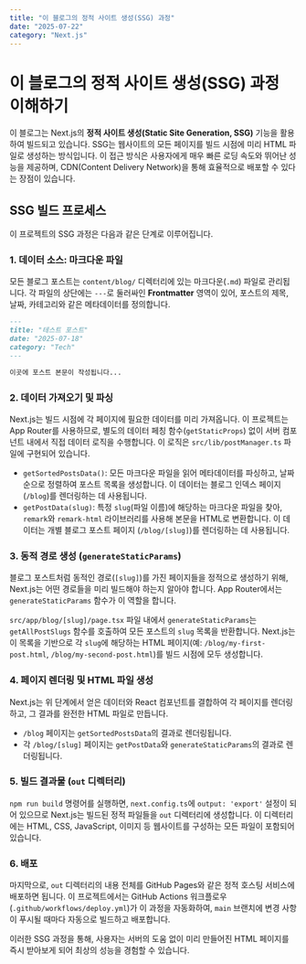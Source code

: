 ```yaml
---
title: "이 블로그의 정적 사이트 생성(SSG) 과정"
date: "2025-07-22"
category: "Next.js"
---
```


# 이 블로그의 정적 사이트 생성(SSG) 과정 이해하기

이 블로그는 Next.js의 **정적 사이트 생성(Static Site Generation, SSG)** 기능을 활용하여 빌드되고 있습니다. SSG는 웹사이트의 모든 페이지를 빌드 시점에 미리 HTML 파일로 생성하는 방식입니다. 이 접근 방식은 사용자에게 매우 빠른 로딩 속도와 뛰어난 성능을 제공하며, CDN(Content Delivery Network)을 통해 효율적으로 배포할 수 있다는 장점이 있습니다.

## SSG 빌드 프로세스

이 프로젝트의 SSG 과정은 다음과 같은 단계로 이루어집니다.

### 1. 데이터 소스: 마크다운 파일

모든 블로그 포스트는 `content/blog/` 디렉터리에 있는 마크다운(`.md`) 파일로 관리됩니다. 각 파일의 상단에는 `---`로 둘러싸인 **Frontmatter** 영역이 있어, 포스트의 제목, 날짜, 카테고리와 같은 메타데이터를 정의합니다.

```markdown
---
title: "테스트 포스트"
date: "2025-07-18"
category: "Tech"
---

이곳에 포스트 본문이 작성됩니다...
```

### 2. 데이터 가져오기 및 파싱

Next.js는 빌드 시점에 각 페이지에 필요한 데이터를 미리 가져옵니다. 이 프로젝트는 App Router를 사용하므로, 별도의 데이터 페칭 함수(`getStaticProps`) 없이 서버 컴포넌트 내에서 직접 데이터 로직을 수행합니다. 이 로직은 `src/lib/postManager.ts` 파일에 구현되어 있습니다.

-   `getSortedPostsData()`: 모든 마크다운 파일을 읽어 메타데이터를 파싱하고, 날짜순으로 정렬하여 포스트 목록을 생성합니다. 이 데이터는 블로그 인덱스 페이지 (`/blog`)를 렌더링하는 데 사용됩니다.
-   `getPostData(slug)`: 특정 `slug`(파일 이름)에 해당하는 마크다운 파일을 찾아, `remark`와 `remark-html` 라이브러리를 사용해 본문을 HTML로 변환합니다. 이 데이터는 개별 블로그 포스트 페이지 (`/blog/[slug]`)를 렌더링하는 데 사용됩니다.

### 3. 동적 경로 생성 (`generateStaticParams`)

블로그 포스트처럼 동적인 경로(`[slug]`)를 가진 페이지들을 정적으로 생성하기 위해, Next.js는 어떤 경로들을 미리 빌드해야 하는지 알아야 합니다. App Router에서는 `generateStaticParams` 함수가 이 역할을 합니다.

`src/app/blog/[slug]/page.tsx` 파일 내에서 `generateStaticParams`는 `getAllPostSlugs` 함수를 호출하여 모든 포스트의 `slug` 목록을 반환합니다. Next.js는 이 목록을 기반으로 각 `slug`에 해당하는 HTML 페이지(예: `/blog/my-first-post.html`, `/blog/my-second-post.html`)를 빌드 시점에 모두 생성합니다.

### 4. 페이지 렌더링 및 HTML 파일 생성

Next.js는 위 단계에서 얻은 데이터와 React 컴포넌트를 결합하여 각 페이지를 렌더링하고, 그 결과를 완전한 HTML 파일로 만듭니다.

-   `/blog` 페이지는 `getSortedPostsData`의 결과로 렌더링됩니다.
-   각 `/blog/[slug]` 페이지는 `getPostData`와 `generateStaticParams`의 결과로 렌더링됩니다.

### 5. 빌드 결과물 (`out` 디렉터리)

`npm run build` 명령어를 실행하면, `next.config.ts`에 `output: 'export'` 설정이 되어 있으므로 Next.js는 빌드된 정적 파일들을 `out` 디렉터리에 생성합니다. 이 디렉터리에는 HTML, CSS, JavaScript, 이미지 등 웹사이트를 구성하는 모든 파일이 포함되어 있습니다.

### 6. 배포

마지막으로, `out` 디렉터리의 내용 전체를 GitHub Pages와 같은 정적 호스팅 서비스에 배포하면 됩니다. 이 프로젝트에서는 GitHub Actions 워크플로우(`.github/workflows/deploy.yml`)가 이 과정을 자동화하여, `main` 브랜치에 변경 사항이 푸시될 때마다 자동으로 빌드하고 배포합니다.

이러한 SSG 과정을 통해, 사용자는 서버의 도움 없이 미리 만들어진 HTML 페이지를 즉시 받아보게 되어 최상의 성능을 경험할 수 있습니다.
